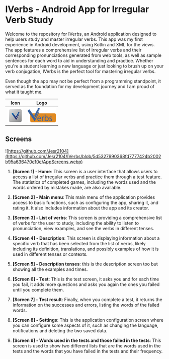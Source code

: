 
# IVerbs - Android App for Irregular Verb Study

Welcome to the repository for IVerbs, an Android application designed to help users study and master irregular verbs. This app was my first experience in Android development, using Kotlin and XML for the views. The app features a comprehensive list of irregular verbs and their corresponding pronunciations generated from web tools, as well as sample sentences for each word to aid in understanding and practice. Whether you're a student learning a new language or just looking to brush up on your verb conjugation, IVerbs is the perfect tool for mastering irregular verbs.

Even though the app may not be perfect from a programming standpoint, it served as the foundation for my development journey and I am proud of what it taught me.

| Icon | Logo |
| --- | --- |
| <img src="https://github.com/Jesr2104/IVerbs/blob/424f57a63a32addc1ffb6dbd0f781b29d778e07d/app/src/main/res/mipmap-xxxhdpi/ic_launcher.png" width="50px" height="50px"> | <img src="https://github.com/Jesr2104/IVerbs/blob/424f57a63a32addc1ffb6dbd0f781b29d778e07d/app/src/main/res/drawable/logo.png" width="90px" height="50px">|




## Screens
![https://github.com/Jesr2104](https://github.com/Jesr2104/IVerbs/blob/5d5327990368fd7777424b2002b95a636470e10e/AppScreens.webp)

1. **[Screen 1] - Home**: This screen is a user interface that allows users to access a list of irregular verbs and practice them through a test feature. The statistics of completed games, including the words used and the words ordered by mistakes made, are also available.

2. **[Screen 2] - Main menu**: This main menu of the application provides access to basic functions, such as configuring the app, sharing it, and rating it. It also includes information about the app and its creator.

3. **[Screen 3] - List of verbs**: This screen is providing a comprehensive list of verbs for the user to study, including the ability to listen to pronunciation, view examples, and see the verbs in different tenses.

4. **[Screen 4] - Description**: This screen is displaying information about a specific verb that has been selected from the list of verbs, likely including its definition, translations, and possibly examples of how it is used in different tenses or contexts.

5. **[Screen 5] - Description tenses**: this is the description screen too but showing all the examples and times.

6. **[Screen 6] - Test**: This is the test screen, it asks you and for each time you fail, it adds more questions and asks you again the ones you failed until you complete them.

7. **[Screen 7] - Test result**: Finally, when you complete a test, it returns the information on the successes and errors, listing the words of the failed words.

8. **[Screen 8] - Settings**: This is the application configuration screen where you can configure some aspects of it, such as changing the language, notifications and deleting the two saved data.

9. **[Screen 9] - Words used in the tests and those failed in the tests**: This screen is used to show two different lists that are the words used in the tests and the words that you have failed in the tests and their frequency.
